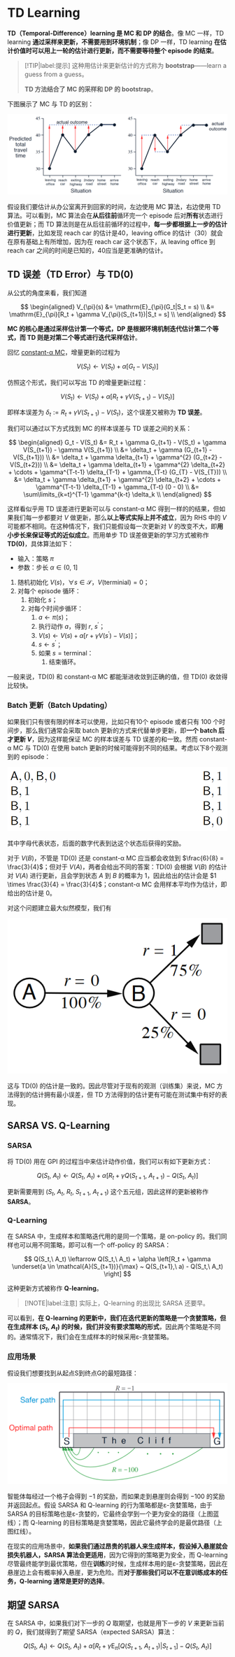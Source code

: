 # TD Learning

**TD（Temporal-Difference）learning 是 MC 和 DP 的结合**。像 MC 一样，TD learning **通过采样来更新，不需要用到环境机制**；像 DP 一样，TD learning **在估计价值时可以用上一轮的估计进行更新，而不需要等待整个 episode 的结束**。

> [!TIP|label:提示]
> 这种用估计来更新估计的方式称为 **bootstrap**&mdash;&mdash;learn a guess from a guess。
> 
> **TD 方法结合了 MC 的采样和 DP 的 bootstrap**。

下图展示了 MC 与 TD 的区别：

<div align='center'>

![](image/2023-02-18-13-41-56.png)
</div align='center'>

假设我们要估计从办公室离开到回家的时间，左边使用 MC 算法，右边使用 TD 算法。可以看到，MC 算法会在**从后往前**循环完一个 episode 后对**所有**状态进行价值更新；而 TD 算法则是在从后往前循环的过程中，**每一步都根据上一步的估计进行更新**，比如发现 reach car 的估计是40，leaving office 的估计（30）就会在原有基础上有所增加，因为在 reach car 这个状态下，从 leaving office 到 reach car 之间的时间是已知的，40应当是更准确的估计。

## TD 误差（TD Error）与 TD(0)

从公式的角度来看，我们知道

$$
\begin{aligned}
 V_{\pi}(s) &= \mathrm{E}_{\pi}(G_t|S_t = s) \\
 &= \mathrm{E}_{\pi}[R_t + \gamma V_{\pi}(S_{t+1})|S_t = s] \\
\end{aligned}
$$

**MC 的核心是通过采样估计第一个等式，DP 是根据环境机制迭代估计第二个等式，而 TD 则是对第二个等式进行迭代采样估计**。

回忆 [constant-α MC](rl/4_monte_carlo.md#增量更新与-constant-α-mc)，增量更新的过程为

$$
V(S_t) \leftarrow V(S_t) + \alpha [G_t - V(S_t)]
$$

仿照这个形式，我们可以写出 TD 的增量更新过程：

$$
V(S_t) \leftarrow V(S_t) + \alpha [R_t + \gamma V(S_{t+1}) - V(S_t)]
$$

即样本误差为 $\delta_t := R_t + \gamma V(S_{t+1}) - V(S_t)$，这个误差又被称为 **TD 误差**。

我们可以通过以下方式找到 MC 的样本误差与 TD 误差之间的关系：

$$
\begin{aligned}
 G_t - V(S_t) &= R_t + \gamma G_{t+1} - V(S_t) + \gamma V(S_{t+1}) - \gamma V(S_{t+1}) \\
 &= \delta_t + \gamma (G_{t+1} - V(S_{t+1})) \\
 &= \delta_t + \gamma \delta_{t+1} + \gamma^{2} (G_{t+2} - V(S_{t+2})) \\
 &= \delta_t + \gamma \delta_{t+1} + \gamma^{2} \delta_{t+2} + \cdots + \gamma^{T-t-1} \delta_{T-1} + \gamma_{T-t} (G_{T} - V(S_{T})) \\
 &= \delta_t + \gamma \delta_{t+1} + \gamma^{2} \delta_{t+2} + \cdots + \gamma^{T-t-1} \delta_{T-1} + \gamma_{T-t} (0 - 0) \\
 &= \sum\limits_{k=t}^{T-1} \gamma^{k-t} \delta_k \\
\end{aligned}
$$

这样看似乎用 TD 误差进行更新可以与 constant-α MC 得到一样的的结果，但如果我们每一步都要对 $V$ 做更新，那么**以上等式实际上并不成立**，因为 RHS 中的 $V$ 可能都不相同。在这种情况下，我们只能假设每一次更新对 $V$ 的改变不大，即**用小步长来保证等式的近似成立**。而用单步 TD 误差做更新的学习方式被称作 <strong>TD(0)</strong>，具体算法如下：

- 输入：策略 $\pi$
- 参数：步长 $\alpha \in (0,\ 1]$

1. 随机初始化 $V(s)$，$\forall s \in \mathcal{S}$，$V(\text{terminial}) = 0$；
2. 对每个 episode 循环：
    1. 初始化 $s$；
    2. 对每个时间步循环：
        1. $a \leftarrow \pi(s)$；
        2. 执行动作 $a$，得到 $r,\ s^{\prime}$；
        3. $V(s) \leftarrow V(s) + \alpha [r + \gamma V(s^{\prime}) - V(s)]$；
        4. $s \leftarrow s^{\prime}$；
        5. 如果 $s = \text{terminal}$：
            1. 结束循环。

一般来说，TD(0) 和 constant-α MC 都能渐进收敛到正确的值，但 TD(0) 收敛得比较快。

### Batch 更新（Batch Updating）

如果我们只有很有限的样本可以使用，比如只有10个 episode 或者只有 100 个时间步，那么我们通常会采取 batch 更新的方式来代替单步更新，即**一个 batch 后才更新 $V$**，因为这样能保证 MC 的样本误差与 TD 误差的和一致。然而 constant-α MC 与 TD(0) 在使用 batch 更新的时候可能得到不同的结果。考虑以下8个观测到的 episode：

<div align='center'>

![](image/2023-02-18-23-44-08.png)
</div align='center'>

其中字母代表状态，后面的数字代表到达这个状态后获得的奖励。

对于 $V(B)$，不管是 TD(0) 还是 constant-α MC 应当都会收敛到 $\frac{6}{8} = \frac{3}{4}$；但对于 $V(A)$，两者会给出不同的答案：TD(0) 会根据 $V(B)$ 的估计对 $V(A)$ 进行更新，且会学到状态 $A$ 到 $B$ 的概率为 $1$，因此给出的估计会是 $1 \times \frac{3}{4} = \frac{3}{4}$；constant-α MC 会用样本平均作为估计，即给出的估计是 $0$。

对这个问题建立最大似然模型，我们有

<div align='center'>

![](image/2023-02-18-23-55-44.png)
</div align='center'>

这与 TD(0) 的估计是一致的。因此尽管对于现有的观测（训练集）来说，MC 方法得到的估计拥有最小误差，但 TD 方法得到的估计更有可能在测试集中有好的表现。

## SARSA VS. Q-Learning

### SARSA

将 TD(0) 用在 GPI 的过程当中来估计动作价值，我们可以有如下更新方式：

$$
Q(S_t,\ A_t) \leftarrow Q(S_t,\ A_t) + \alpha [R_t + \gamma Q(S_{t+1},\ A_{t+1}) - Q(S_t,\ A_t)]
$$

更新需要用到 $(S_t,\ A_t,\ R_t,\ S_{t+1},\ A_{t+1})$ 这个五元组，因此这样的更新被称作 **SARSA**。

### Q-Learning

在 SARSA 中，生成样本和策略迭代用的是同一个策略，是 on-policy 的。我们同样也可以用不同策略，即可以有一个 off-policy 的 SARSA：

$$
Q(S_t,\ A_t) \leftarrow Q(S_t,\ A_t) + \alpha \left[R_t + \gamma \underset{a \in \mathcal{A}(S_{t+1})}{\max} ~ Q(S_{t+1},\ a) - Q(S_t,\ A_t) \right] 
$$

这种更新方式被称作 **Q-learning**。

> [!NOTE|label:注意]
> 实际上，Q-learning 的出现比 SARSA 还要早。

可以看到，**在 Q-learning 的更新中，我们在迭代更新的策略是一个贪婪策略，但在生成样本 $(S_t,\ A_t)$ 的时候，我们并没有要求策略的形式**，因此两个策略是不同的。通常情况下，我们会在生成样本的时候采用ε-贪婪策略。

### 应用场景

假设我们想要找到从起点S到终点G的最短路径：

<div align='center'>

![](image/2023-02-19-20-53-16.png)
</div align='center'>

智能体每经过一个格子会得到 $-1$ 的奖励，而如果走到悬崖则会得到 $-100$ 的奖励并返回起点。假设 SARSA 和 Q-learning 的行为策略都是ε-贪婪策略，由于 SARSA 的目标策略也是ε-贪婪的，它最终会学到一个更为安全的路径（上图蓝线）；而 Q-learning 的目标策略是贪婪策略，因此它最终学会的是最优路径（上图红线）。

在现实的应用场景中，**如果我们通过昂贵的机器人来生成样本，假设掉入悬崖就会损失机器人，SARSA 算法会更适用**，因为它得到的策略更为安全，而 Q-learning 尽管最终能学到最优策略，但在**训练**的时候，生成样本用的是ε-贪婪策略，因此在悬崖边上会有概率掉入悬崖，更为危险。而**对于那些我们可以不在意训练成本的任务，Q-learning 通常是更好的选择**。

## 期望 SARSA

在 SARSA 中，如果我们对下一步的 $Q$ 取期望，也就是用下一步的 $V$ 来更新当前的 $Q$，我们就得到了期望 SARSA（expected SARSA）算法：

$$
Q(S_t,\ A_t) \leftarrow Q(S_t,\ A_t) + \alpha [R_t + \gamma \mathrm{E}_{\pi}[Q(S_{t+1},\ A_{t+1}) | S_{t+1}] - Q(S_t,\ A_t)]
$$

